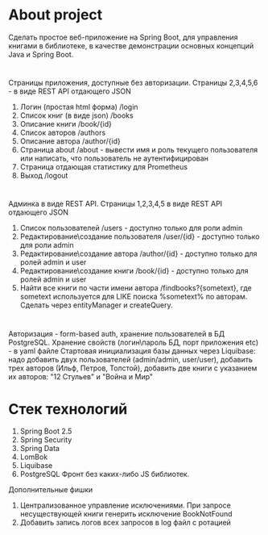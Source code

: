 # About project

Сделать простое веб-приложение на Spring Boot, для управления книгами в библиотеке, в качестве демонстрации основных концепций Java и Spring Boot.

#
Страницы приложения, доступные без авторизации. Страницы 2,3,4,5,6 - в виде REST API отдающего JSON
1. Логин (простая html форма) /login
2. Список книг (в виде json) /books
3. Описание книги	/book/{id}
4. Список авторов  /authors
5. Описание автора /author/{id}
6. Страница about /about - вывести имя и роль текущего пользователя или написать, что пользователь не аутентифицирован
7. Страница отдающая статистику для Prometheus
8. Выход /logout

#
Админка в виде REST API. Страницы 1,2,3,4,5 в виде REST API отдающего JSON
1. Список пользователей  /users - доступно только для роли admin
2. Редактирование\создание пользователя /user/{id} - доступно только для роли admin
3. Редактирование\создание автора /author/{id} - доступно только для ролей admin и user
4. Редактирование\создание книги /book/{id} - доступно только для ролей admin и user
5. Найти все книги по части имени автора /findbooks?{sometext}, где sometext используется для LIKE поиска %sometext% по авторам. Сделать через entityManager и createQuery.

#
Авторизация - form-based auth, хранение пользователей в БД PostgreSQL.
Хранение свойств (логин\пароль БД, порт приложения etc) - в yaml файле
Стартовая инициализация базы данных через Liquibase: надо добавить двух пользователей (admin/admin, user/user), добавить трех авторов (Ильф, Петров, Толстой), добавить две книги с указанием их авторов: "12 Стульев" и "Война и Мир"

# Стек технологий
1. Spring Boot 2.5
2. Spring Security
3. Spring Data
4. LomBok
5. Liquibase 
6. PostgreSQL
Фронт без каких-либо JS библиотек.

Дополнительные фишки
1. Централизованное управление исключениями. При запросе несуществующей книги генерить исключение BookNotFound
2. Добавить запись логов всех запросов в log файл с ротацией

